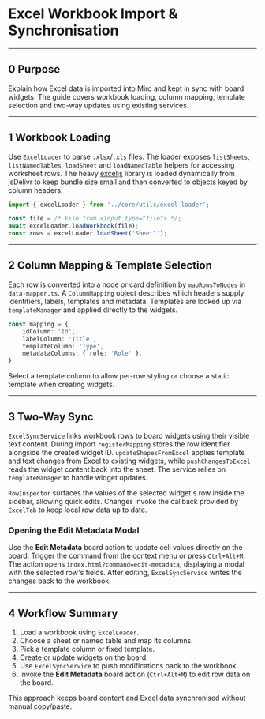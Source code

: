 # Excel Workbook Import & Synchronisation

---

## 0 Purpose

Explain how Excel data is imported into Miro and kept in sync with board
widgets. The guide covers workbook loading, column mapping, template selection
and two-way updates using existing services.

---

## 1 Workbook Loading

Use `ExcelLoader` to parse `.xlsx`/`.xls` files. The loader exposes
`listSheets`, `listNamedTables`, `loadSheet` and `loadNamedTable` helpers for
accessing worksheet rows. The heavy
[exceljs](https://github.com/exceljs/exceljs) library is loaded dynamically from
jsDelivr to keep bundle size small and then converted to objects keyed by column
headers.

```ts
import { excelLoader } from '../core/utils/excel-loader';

const file = /* File from <input type="file"> */;
await excelLoader.loadWorkbook(file);
const rows = excelLoader.loadSheet('Sheet1');
```

---

## 2 Column Mapping & Template Selection

Each row is converted into a node or card definition by `mapRowsToNodes` in
`data-mapper.ts`. A `ColumnMapping` object describes which headers supply
identifiers, labels, templates and metadata. Templates are looked up via
`templateManager` and applied directly to the widgets.

```ts
const mapping = {
    idColumn: 'Id',
    labelColumn: 'Title',
    templateColumn: 'Type',
    metadataColumns: { role: 'Role' },
}
```

Select a template column to allow per-row styling or choose a static template
when creating widgets.

---

## 3 Two-Way Sync

`ExcelSyncService` links workbook rows to board widgets using their visible text
content. During import `registerMapping` stores the row identifier alongside the
created widget ID. `updateShapesFromExcel` applies template and text changes
from Excel to existing widgets, while `pushChangesToExcel` reads the widget
content back into the sheet. The service relies on `templateManager` to handle
widget updates.

`RowInspector` surfaces the values of the selected widget's row inside the
sidebar, allowing quick edits. Changes invoke the callback provided by
`ExcelTab` to keep local row data up to date.

### Opening the Edit Metadata Modal

Use the **Edit Metadata** board action to update cell values directly on the
board. Trigger the command from the context menu or press `Ctrl+Alt+M`. The
action opens `index.html?command=edit-metadata`, displaying a modal with the
selected row's fields. After editing, `ExcelSyncService` writes the changes back
to the workbook.

---

## 4 Workflow Summary

1. Load a workbook using `ExcelLoader`.
2. Choose a sheet or named table and map its columns.
3. Pick a template column or fixed template.
4. Create or update widgets on the board.
5. Use `ExcelSyncService` to push modifications back to the workbook.
6. Invoke the **Edit Metadata** board action (`Ctrl+Alt+M`) to edit row data on
   the board.

This approach keeps board content and Excel data synchronised without manual
copy/paste.
